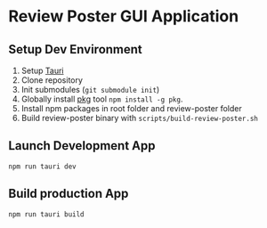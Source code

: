 # Review Poster GUI Application

## Setup Dev Environment
1. Setup [Tauri](https://tauri.studio/docs/getting-started/prerequisites)
2. Clone repository 
3. Init submodules (`git submodule init`)
4. Globally install [pkg](https://github.com/vercel/pkg) tool `npm install -g pkg`.
5. Install npm packages in root folder and review-poster folder
6. Build review-poster binary with `scripts/build-review-poster.sh`

## Launch Development App
`npm run tauri dev`

## Build production App
`npm run tauri build`